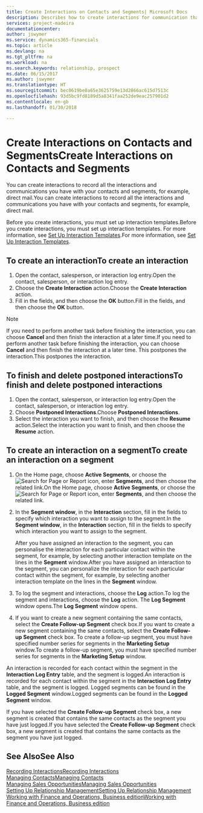 ```yaml
---
title: Create Interactions on Contacts and Segments| Microsoft Docs
description: Describes how to create interactions for communication that you have with your contacts and segments in Finance and Operations, Business edition, for example, direct mail.
services: project-madeira
documentationcenter: 
author: jswymer
ms.service: dynamics365-financials
ms.topic: article
ms.devlang: na
ms.tgt_pltfrm: na
ms.workload: na
ms.search.keywords: relationship, prospect
ms.date: 06/15/2017
ms.author: jswymer
ms.translationtype: HT
ms.sourcegitcommit: bec0619be0a65e3625759e13d2866ac615d7513c
ms.openlocfilehash: 93d5bc9fd8189d5a8341faa252de9eac257901d2
ms.contentlocale: en-gb
ms.lasthandoff: 01/30/2018

---
```

# <a name="create-interactions-on-contacts-and-segments"></a><span data-ttu-id="e591e-103">Create Interactions on Contacts and Segments</span><span class="sxs-lookup"><span data-stu-id="e591e-103">Create Interactions on Contacts and Segments</span></span>
<span data-ttu-id="e591e-104">You can create interactions to record all the interactions and communications you have with your contacts and segments, for example, direct mail.</span><span class="sxs-lookup"><span data-stu-id="e591e-104">You can create interactions to record all the interactions and communications you have with your contacts and segments, for example, direct mail.</span></span>

<span data-ttu-id="e591e-105">Before you create interactions, you must set up interaction templates.</span><span class="sxs-lookup"><span data-stu-id="e591e-105">Before you create interactions, you must set up interaction templates.</span></span> <span data-ttu-id="e591e-106">For more information, see  [Set Up Interaction Templates](marketing-interactions.md).</span><span class="sxs-lookup"><span data-stu-id="e591e-106">For more information, see  [Set Up Interaction Templates](marketing-interactions.md).</span></span>

## <a name="to-create-an-interaction"></a><span data-ttu-id="e591e-107">To create an interaction</span><span class="sxs-lookup"><span data-stu-id="e591e-107">To create an interaction</span></span>
1. <span data-ttu-id="e591e-108">Open the contact, salesperson, or interaction log entry.</span><span class="sxs-lookup"><span data-stu-id="e591e-108">Open the contact, salesperson, or interaction log entry.</span></span>
2. <span data-ttu-id="e591e-109">Choose the **Create Interaction** action.</span><span class="sxs-lookup"><span data-stu-id="e591e-109">Choose the **Create Interaction** action.</span></span>
3. <span data-ttu-id="e591e-110">Fill in the fields, and then choose the **OK** button.</span><span class="sxs-lookup"><span data-stu-id="e591e-110">Fill in the fields, and then choose the **OK** button.</span></span>

> [!NOTE]  
>   <span data-ttu-id="e591e-111">If you need to perform another task before finishing the interaction, you can choose **Cancel** and then finish the interaction at a later time.</span><span class="sxs-lookup"><span data-stu-id="e591e-111">If you need to perform another task before finishing the interaction, you can choose **Cancel** and then finish the interaction at a later time.</span></span> <span data-ttu-id="e591e-112">This postpones the interaction.</span><span class="sxs-lookup"><span data-stu-id="e591e-112">This postpones the interaction.</span></span>

## <a name="to-finish-and-delete-postponed-interactions"></a><span data-ttu-id="e591e-113">To finish and delete postponed interactions</span><span class="sxs-lookup"><span data-stu-id="e591e-113">To finish and delete postponed interactions</span></span>
1. <span data-ttu-id="e591e-114">Open the contact, salesperson, or interaction log entry.</span><span class="sxs-lookup"><span data-stu-id="e591e-114">Open the contact, salesperson, or interaction log entry.</span></span>
2. <span data-ttu-id="e591e-115">Choose **Postponed Interactions**.</span><span class="sxs-lookup"><span data-stu-id="e591e-115">Choose **Postponed Interactions**.</span></span>
3. <span data-ttu-id="e591e-116">Select the interaction you want to finish, and then choose the **Resume** action.</span><span class="sxs-lookup"><span data-stu-id="e591e-116">Select the interaction you want to finish, and then choose the **Resume** action.</span></span>

## <a name="to-create-an-interaction-on-a-segment"></a><span data-ttu-id="e591e-117">To create an interaction on a segment</span><span class="sxs-lookup"><span data-stu-id="e591e-117">To create an interaction on a segment</span></span>
1. <span data-ttu-id="e591e-118">On the Home page, choose **Active Segments**, or choose the ![Search for Page or Report](media/ui-search/search_small.png "Search for Page or Report icon") icon, enter **Segments**, and then choose the related link.</span><span class="sxs-lookup"><span data-stu-id="e591e-118">On the Home page, choose **Active Segments**, or choose the ![Search for Page or Report](media/ui-search/search_small.png "Search for Page or Report icon") icon, enter **Segments**, and then choose the related link.</span></span>
2. <span data-ttu-id="e591e-119">In the **Segment window**, in the **Interaction** section, fill in the fields to specify which interaction you want to assign to the segment.</span><span class="sxs-lookup"><span data-stu-id="e591e-119">In the **Segment window**, in the **Interaction** section, fill in the fields to specify which interaction you want to assign to the segment.</span></span>

    <span data-ttu-id="e591e-120">After you have assigned an interaction to the segment, you can personalise the interaction for each particular contact within the segment, for example, by selecting another interaction template on the lines in the **Segment** window.</span><span class="sxs-lookup"><span data-stu-id="e591e-120">After you have assigned an interaction to the segment, you can personalize the interaction for each particular contact within the segment, for example, by selecting another interaction template on the lines in the **Segment** window.</span></span>  
3. <span data-ttu-id="e591e-121">To log the segment and interactions, choose the **Log** action.</span><span class="sxs-lookup"><span data-stu-id="e591e-121">To log the segment and interactions, choose the **Log** action.</span></span> <span data-ttu-id="e591e-122">The **Log Segment** window opens.</span><span class="sxs-lookup"><span data-stu-id="e591e-122">The **Log Segment** window opens.</span></span>
4. <span data-ttu-id="e591e-123">If you want to create a new segment containing the same contacts, select the **Create Follow-up Segment** check box.</span><span class="sxs-lookup"><span data-stu-id="e591e-123">If you want to create a new segment containing the same contacts, select the **Create Follow-up Segment** check box.</span></span> <span data-ttu-id="e591e-124">To create a follow-up segment, you must have specified number series for segments in the **Marketing Setup** window.</span><span class="sxs-lookup"><span data-stu-id="e591e-124">To create a follow-up segment, you must have specified number series for segments in the **Marketing Setup** window.</span></span>

<span data-ttu-id="e591e-125">An interaction is recorded for each contact within the segment in the **Interaction Log Entry** table, and the segment is logged.</span><span class="sxs-lookup"><span data-stu-id="e591e-125">An interaction is recorded for each contact within the segment in the **Interaction Log Entry** table, and the segment is logged.</span></span> <span data-ttu-id="e591e-126">Logged segments can be found in the **Logged Segment** window.</span><span class="sxs-lookup"><span data-stu-id="e591e-126">Logged segments can be found in the **Logged Segment** window.</span></span>

<span data-ttu-id="e591e-127">If you have selected the **Create Follow-up Segment** check box, a new segment is created that contains the same contacts as the segment you have just logged.</span><span class="sxs-lookup"><span data-stu-id="e591e-127">If you have selected the **Create Follow-up Segment** check box, a new segment is created that contains the same contacts as the segment you have just logged.</span></span>

## <a name="see-also"></a><span data-ttu-id="e591e-128">See Also</span><span class="sxs-lookup"><span data-stu-id="e591e-128">See Also</span></span>
[<span data-ttu-id="e591e-129">Recording Interactions</span><span class="sxs-lookup"><span data-stu-id="e591e-129">Recording Interactions</span></span>](marketing-interactions.md)  
[<span data-ttu-id="e591e-130">Managing Contacts</span><span class="sxs-lookup"><span data-stu-id="e591e-130">Managing Contacts</span></span>](marketing-contacts.md)  
[<span data-ttu-id="e591e-131">Managing Sales Opportunities</span><span class="sxs-lookup"><span data-stu-id="e591e-131">Managing Sales Opportunities</span></span>](marketing-manage-sales-opportunities.md)  
[<span data-ttu-id="e591e-132">Setting Up Relationship Management</span><span class="sxs-lookup"><span data-stu-id="e591e-132">Setting Up Relationship Management</span></span>](marketing-setup-marketing.md)  
[<span data-ttu-id="e591e-133">Working with Finance and Operations, Business edition</span><span class="sxs-lookup"><span data-stu-id="e591e-133">Working with Finance and Operations, Business edition</span></span>](ui-work-product.md)

